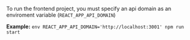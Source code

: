 To run the frontend project, you must specify an api domain as an enviroment variable (`REACT_APP_API_DOMAIN`)

**Example:** `env REACT_APP_API_DOMAIN='http://localhost:3001' npm run start`
